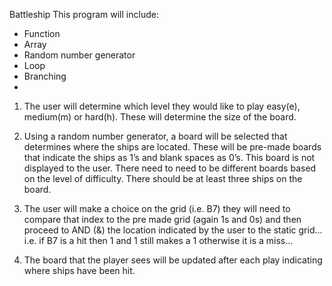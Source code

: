 Battleship
This program will include:
- Function
- Array
- Random number generator
- Loop
- Branching
- 
1. The user will determine which level they would like to play
easy(e), medium(m) or hard(h). These will determine the size of
the board.

3. Using a random number generator, a board will be selected that
determines where the ships are located. These will be pre-made
boards that indicate the ships as 1’s and blank spaces as 0’s.
This board is not displayed to the user. There need to need to be
different boards based on the level of difficulty. There should
be at least three ships on the board.

4. The user will make a choice on the grid (i.e. B7) they will need
to compare that index to the pre made grid (again 1s and 0s) and
then proceed to AND (&) the location indicated by the user to the
static grid... i.e. if B7 is a hit then 1 and 1 still makes a 1
otherwise it is a miss...

6. The board that the player sees will be updated after each play
indicating where ships have been hit.

